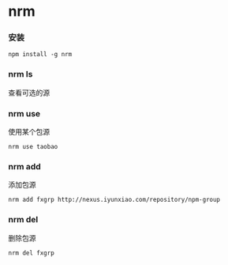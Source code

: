 # nrm


### 安装
```
npm install -g nrm
```


### nrm ls
查看可选的源


### nrm use
使用某个包源
```
nrm use taobao
```


### nrm add
添加包源
```
nrm add fxgrp http://nexus.iyunxiao.com/repository/npm-group
```


### nrm del
删除包源
```
nrm del fxgrp
```
